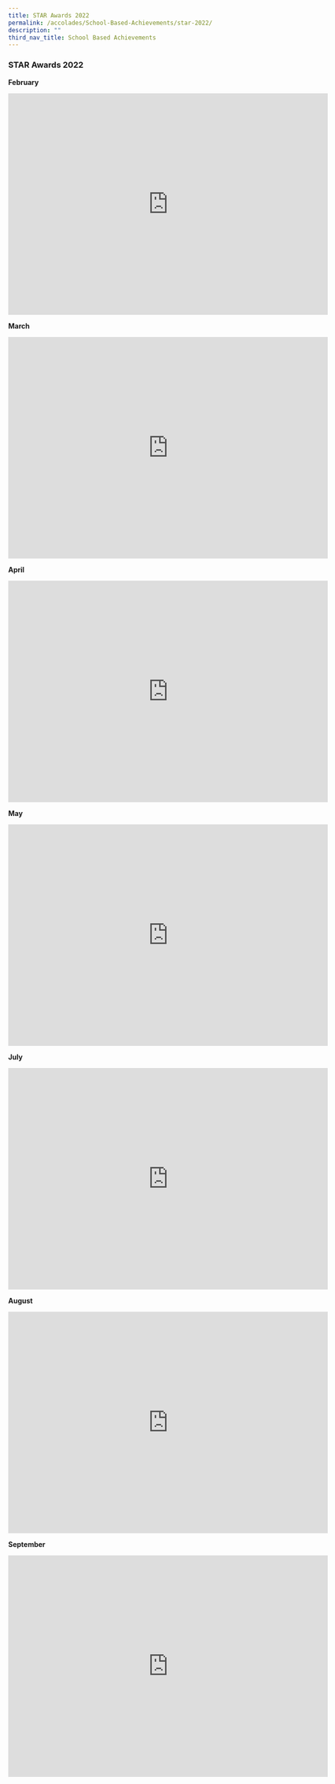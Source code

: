 ```yaml
---
title: STAR Awards 2022
permalink: /accolades/School-Based-Achievements/star-2022/
description: ""
third_nav_title: School Based Achievements
---
```

### STAR Awards 2022

**February**
<iframe allowfullscreen="true" height="450" width="650" frameborder="0" src="https://docs.google.com/presentation/d/e/2PACX-1vSsfX6gLyuM7BbJzJz4nh0TSmksEhaMxCfFhlAf0hMk2o9ft7QIyocDbmXpcu4Q8HxzKpCeHUMUwVHm/embed?start=false&amp;loop=false&amp;delayms=3000"></iframe>

**March**
<iframe allowfullscreen="true" height="450" width="650" frameborder="0" src="https://docs.google.com/presentation/d/e/2PACX-1vRL44q5J0tpX7toaX3CZ8eYeHLpzDSNRv4-nqgGoWkciMHBTmQoKovG37SO-niPoeEA8uQX8WEnf1e8/embed?start=false&amp;loop=false&amp;delayms=3000"></iframe>

**April**
<iframe allowfullscreen="true" height="450" width="650" frameborder="0" src="https://docs.google.com/presentation/d/e/2PACX-1vTUgOWOSlcf_kmdmbI8VrTQ9Cs9_C4arERFhJOB-fSOqHhFXujo4apQt9TJaDsmDgPq-1fz7k5eaIDp/embed?start=false&amp;loop=false&amp;delayms=3000"></iframe>

**May**
<iframe allowfullscreen="true" height="450" width="650" frameborder="0" src="https://docs.google.com/presentation/d/e/2PACX-1vQrg087NPiPxzo1VLHpONXqv2cfzdXhLZPVfC1Xwa2j6nax2N0CIiqA03pbWIqWxlB1hLQDhQMcz3H1/embed?start=false&amp;loop=false&amp;delayms=3000"></iframe>

**July**
<iframe allowfullscreen="true" height="450" width="650" frameborder="0" src="https://docs.google.com/presentation/d/e/2PACX-1vQ2GnP_-a1i1YjVo8b_VFxjJY5Z0y9rM8WLx819ad5GnVwgM1DD66WzqwnvtsXMSOSmchBgx3HovxhM/embed?start=false&amp;loop=false&amp;delayms=3000"></iframe>

**August**
<iframe allowfullscreen="true" height="450" width="650" frameborder="0" src="https://docs.google.com/presentation/d/e/2PACX-1vRu1rhQLo14X9a3i4dyDAtcL5DD2qUtEU_OLmaR6qE2qhjpQlBmZ9bgQP8ka5NaaFzP8Kpw0-ZrnJJe/embed?start=false&amp;loop=false&amp;delayms=3000"></iframe>

**September**
<iframe allowfullscreen="true" height="450" width="650" frameborder="0" src="https://docs.google.com/presentation/d/e/2PACX-1vSGiBzgEGhauZFmBAiENfu3_J1dmPmzTuMP3KMOuFpjzRXL1u5feOOJwPhgh_tgIXVMjDNvA-ZAMOHu/embed?start=false&amp;loop=false&amp;delayms=3000"></iframe>